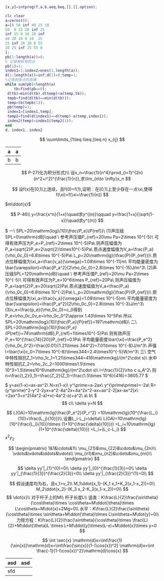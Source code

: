 <script type="text/javascript" src="http://cdn.mathjax.org/mathjax/latest/MathJax.js?config=default"></script>


```matlab
[x,y]=intprog(f,a,b,aeq,beq,[],[],option);
```
```matlab
clc clear
a=zeros(6);
a=[0 50 inf 40 25 10
50  0 15 20 inf 25
inf 15 0 10 20 inf
40 20 10 0 10  25
25 inf 20 10 0 55
10 25 inf 25 55 0
];
pb(1:length(a))=0;
% 记录被标号的点
pb(1)=1;
index1=1;index2=ones(1,length(a));
d(1:length(a))=inf;d(1)=0;temp=1;
%记录到各点的距离
while sum(pb)<length(a)
	tb=find(pb==0);
 d(tb)=min(d(tb),d(temp)+a(temp,tb));
 tmpb=find(d(tb)==min(d(tb)));
 temp=tb(tmpb(1));
 pb(temp)=1;
 index1=[index1,temp];
 temp2=find(d(index1)==d(temp)-a(temp,index1));
 index2(temp)=index1(temp2(1));
end
d, index1, index2
```



$$
\sum\limits_{1\leq i\leq j\leq n} x_{ij}
$$


| a   | a   |
| --- | --- |
| b   | b   |$$



$$
P-27(化为积分形式)\\
设x_n=\frac{1}{n^4}\prod_{i=1}^{2n}(n^2+i^2)^{\frac{1}{n}},求\lim_{n\to \infty}x_n
$$

$$
设f(x)在[0,1]上连续，且f(0)=f(1),证明：在[0,1]上至少存在一点\xi,使得f(\xi)=f(\xi+\frac{1}{n})
$$


$m\ddot{x}$

$$
P-46\\
y=\frac{x^n}{1+x}\quad求y^{(n)}\qquad
y=\frac{1+x}{\sqrt{1-x}}\quad求y^{(n)}
$$

$
一\\
SPL=20\mathrm{log}_{10}\frac{P_e}{P_{ref}}\\
(1)声压级SPL=0\mathrm{dB}\quad \\
参考声压值P_{ref}=20\mu Pa=2\times 10^{-5}\\
可得有效声压为P_e=P_{ref}=2\times 10^{-5}Pa\\
则声压幅值为P_a=\sqrt{2}P_e=2\sqrt{2}\times10^{-5}Pa\\
质点速度幅值为V_a=\frac{P_a}{\rho_0c_0}=6.8\times 10^{-5}Pa\\
L_p=20\mathrm{lg}(\frac{P}{P_{ref}})\\
质点位移幅值为\xi_a=\frac{v_a}{\omega}=1.08\times 10^{-11}m\\
平均能量密度为\bar{\varepsilon}=\frac{P_a^2}{2\rho_0c_0}=2.8\times 10^{-15}J/m^3\\
(2)声压级SPL=120\mathrm{dB}\quad \\
参考声压值P_{ref}=20\mu Pa=2\times 10^{-5}\\
可得有效声压为P_e=10^6\times P_{ref}=20Pa\\
则声压幅值为P_a=\sqrt{2}P_e=20\sqrt{2}Pa\\
质点速度幅值为V_a=\frac{P_a}{\rho_0c_0}=6.8\times 10^{-2}Pa\\
L_p=20\mathrm{lg}(\frac{P}{P_{ref}})\\
质点位移幅值为\xi_a=\frac{v_a}{\omega}=1.08\times 10^{-5}m\\
平均能量密度为\bar{\varepsilon}=\frac{P_a^2}{2\rho_0c_0}=2.8\times 10^{-3}J/m^3\\
(3)v_e=\frac{p_e}{\rho_0c_0}=c_0得到P_e=\rho_0c_0v_e=\rho_0c_0^2\approx 1.43\times 10^5Pa\\
所以SPL=20\mathrm{log}_{10}\frac{P_e}{P_{ref}}=197\mathrm{dB}\\
二\\
SPL=20\mathrm{log}_{10}\frac{P_e}{P_{ref}}=74\mathrm{dB},P_{ref}=1\times10^{-5}Pa\\
则有效声压P_e=10^{\frac{74}{20}}P_{ref}=0.1Pa\\
平均能量密度\bar{\xi}=\frac{P_e^2}{\rho_0c_0^2}=\frac{0.01}{1.21\times 344^2}=7.01\times 10^{-8}J/m^3\\
声强I=\bar{\xi}c_0=7\times 10^{-8}\times344=2.4\times10^{-5}W/m^3\\
三\\
空气中特性阻抗Z_1=\rho_1c_1=1.21\times344=416\mathrm{kg}/(m^2\cdot s)\\
水中特性阻抗Z_2=\rho_2c_2=1000\times1.5\times 10^3=1.5\times10^6\mathrm{kg}/(m^2\cdot s)\\
I=\frac{1}{2}\rho c u_A^2\\
则n=\frac{I_2}{I_1}=\frac{Z_2}{Z_1}=\frac{1.5\times 10^6}{416}=3605.77
$



$
y=ax(1-x)=ax-ax^2\\
N=x(1-x)\\
y^\prime=a-2ax\\
y^{\prime\prime}=-2a\\
R=(y^\prime)^2-y^2-2yx=a^2-4a^2x+4a^2x^2-ax+ax^2-2[ax-ax^2]x\\
=2ax^3+x^2(4a^2-a)+x(-4a^2-a)+a^2\\
a\\
b\\
$
$$
c\\
\delta y=N
$$


$$
L(OA)=10\mathrm{lg}\frac{P_e^2}{P_r^2}
=10\mathrm{lg}(10^{\frac{L_i}{10}+\frac{L_j}{10}})\\
设置L_i-L_j=\delta\\
L(OA)=10\mathrm{lg}(10^{\frac{L_i}{10}}\times (1+10^{\frac{\delta}{10}}))
=L_i+10\mathrm{lg}(1+10^{\frac{\delta}{10}})
=L_i+(L_c-L_i)
$$
$x^2y_2$

$$
\begin{pmatrix}
	1&1&\cdots&1\\
	\mu_{21}&\mu_{22}&\cdots&\mu_{2n}\\
	\vdots&\vdots&\ddots&\vdots\\
	\mu_{n1}&\mu_{n2}&\cdots&\mu_{nn}\\
\end{pmatrix}
$$

$$
\delta yy'|_{1}^{0}=0\\
\delta yy'|_{0}^{\frac{1}{3}}=0\\
\delta yy'|_{\frac{1}{3}}^{\frac{2}{3}}=0\\
\delta yy'|_{\frac{2}{3}}^{1}=0\\
$$




$$
假设速度均为右，且v_1>v_2\\
M_1\ddot{x_1}-(K_1 x_1+K_2(x_1-x_2))=0\\
M_2\ddot{x_2}-(K_3 x_2-K_2(x_1-x_2))=0\\
$$
$$
\dot{x}\\
对于杆子上的M\\
杆子长度L\\
竖直：K\frac{L}{2}\frac{\sin\theta}{\cos\theta}\times \cos\theta+M\ddot{\theta}\times L\cos\theta+M\dot{x}+2Mg=0\\
水平：K\frac{L}{2}\frac{\sin\theta}{\cos\theta}\times \sin\theta+M\ddot{\theta}\times L\sin\theta+M\dot{y}=0\\
力矩方程：K\frac{L}{2}\frac{\sin\theta}{\cos\theta}\times \frac{L}{2}+M\ddot{\theta}L \times L+M\ddot{y}\times(L-x)+M\ddot{x}\times y=0
$$

$$
\int \sec{x} \mathrm{d}x=\int\frac{1}{\sin{x}}\mathrm{d}x=\int\frac{\sin{x}}{1-(\cos{x})^2} \mathrm{d}x=\int \frac{-1}{1-(\cos{x})^2}\mathrm{d}\cos{x}
$$

|asd|asd|
|-|-|
|sfd
